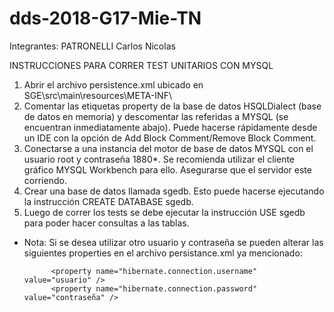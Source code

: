 # dds-2018-G17-Mie-TN
Integrantes: PATRONELLI Carlos Nicolas

INSTRUCCIONES PARA CORRER TEST UNITARIOS CON MYSQL 

1. Abrir el archivo persistence.xml ubicado en SGE\src\main\resources\META-INF\
2. Comentar las etiquetas property de la base de datos HSQLDialect (base de datos en memoria) y descomentar las referidas a MYSQL (se encuentran inmediatamente abajo). Puede hacerse rápidamente desde un IDE con la opción de Add Block Comment/Remove Block Comment.
3. Conectarse a una instancia del motor de base de datos MYSQL con el usuario root y contraseña 1880*. Se recomienda utilizar el cliente gráfico MYSQL Workbench para ello. Asegurarse que el servidor este corriendo.  
4. Crear una base de datos llamada sgedb. Esto puede hacerse ejecutando la instrucción CREATE DATABASE sgedb.
5. Luego de correr los tests se debe ejecutar la instrucción USE sgedb para poder hacer consultas a las tablas.

* Nota: Si se desea utilizar otro usuario y contraseña se pueden alterar las siguientes properties en el archivo persistance.xml ya mencionado: 

			<property name="hibernate.connection.username" value="usuario" />
			<property name="hibernate.connection.password" value="contraseña" />




